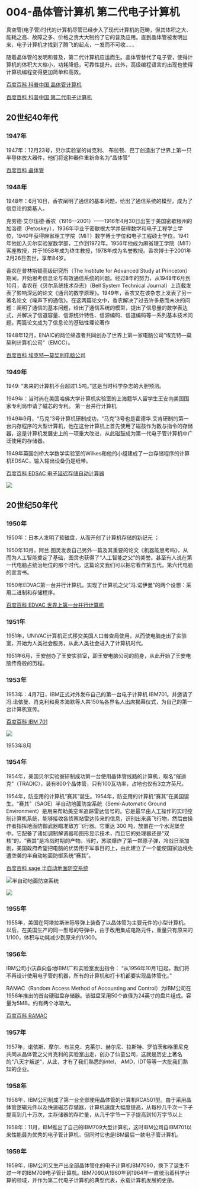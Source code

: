 # 004-晶体管计算机 第二代电子计算机

真空管(电子管)时代的计算机尽管已经步入了现代计算机的范畴，但其体积之大、能耗之高、故障之多、价格之贵大大制约了它的普及应用。直到晶体管被发明出来，电子计算机才找到了腾飞的起点，一发而不可收…… 

随着晶体管的发明和普及，第二代计算机应运而生。晶体管替代了电子管，使得计算机的体积大大缩小，功耗降低，可靠性提升。此外，高级编程语言的出现也使得计算机编程变得更加简单和高效。

[百度百科 科普中国 晶体管计算机](https://baike.baidu.com/item/晶体管计算机/6908630?fromModule=search-result_lemma-recommend)

[百度百科 科普中国 第二代电子计算机](https://baike.baidu.com/item/%E7%AC%AC%E4%BA%8C%E4%BB%A3%E7%94%B5%E5%AD%90%E8%AE%A1%E7%AE%97%E6%9C%BA)

## 20世纪40年代

### 1947年

1947年：12月23号，贝尔实验室的肖克利、 布拉顿、巴丁创造出了世界上第一只半导体放大器件，他们将这种器件重新命名为“晶体管”

[百度百科 晶体管](https://baike.baidu.com/item/晶体管/569042?fr=ge_ala)

### 1948年

1948年：6月10日，香农阐明了通信的基本问题，给出了通信系统的模型，成为了信息论的奠基人。 

克劳德·艾尔伍德·香农（1916—2001）——1916年4月30日出生于美国密歇根州的加洛德（Petoskey），1936年毕业于密歇根大学并获得数学和电子工程学士学位，1940年获得麻省理工学院（MIT）数学博士学位和电子工程硕士学位。1941年他加入贝尔实验室数学部，工作到1972年。1956年他成为麻省理工学院（MIT）客座教授，并于1958年成为终生教授，1978年成为名誉教授。香农博士于2001年2月26日去世，享年84岁。 

香农在普林斯顿高级研究所（The Institute for Advanced Study at Princeton）期间，开始思考信息论与有效通信系统的问题。经过8年的努力，从1948年6月到10月，香农在《贝尔系统技术杂志》（Bell System Technical Journal）上连载发表了影响深远的论文《通讯的数学原理》。1949年，香农又在该杂志上发表了另一著名论文《噪声下的通信》。在这两篇论文中，香农解决了过去许多悬而未决的问题：阐明了通信的基本问题，给出了通信系统的模型，提出了信息量的数学表达式，并解决了信道容量、信源统计特性、信源编码、信道编码等一系列基本技术问题。两篇论文成为了信息论的基础性理论著作

1948年12月，ENAIC的两位缔造者共同创办了世界上第一家电脑公司“埃克特—莫契利计算机公司”（EMCC）。

[百度百科 埃克特—莫契利电脑公司](https://baike.baidu.com/item/埃克特—莫契利电脑公司/10736631?fr=ge_ala)

### 1949年

1949: “未来的计算机不会超过1.5吨。”这是当时科学杂志的大胆预测。

1949年：当时尚在美国哈佛大学计算机实验室的上海籍华人留学生王安向美国国家专利局申请了磁芯的专利。 第一台并行计算机

1949年9月，“马克”3号计算机研制成功，“马克”3号也是霍德华.艾肯研制的第一台内存程序的大型计算机，他在这台计算机上首先使用了磁鼓作为数与指令的存储器，这是计算机发展史上的一项重大改进，从此磁鼓成为第一代电子管计算机中广泛使用的存储器。

1949年英国剑桥大学数学实验室的Wilkes和他的小组建成了一台存储程序的计算机EDSAC，输入输出设备仍是纸带。 

[百度百科 EDSAC 电子延迟存储自动计算器](https://baike.baidu.com/item/EDSAC/7639053?fr=ge_ala)

![](https://bkimg.cdn.bcebos.com/pic/b151f8198618367a284e515b2e738bd4b21ce575?x-bce-process=image/format,f_auto/watermark,image_d2F0ZXIvYmFpa2UyNzI,g_7,xp_5,yp_5,P_20/resize,m_lfit,limit_1,h_1080)

## 20世纪50年代

### 1950年

1950年：日本人发明了软磁盘，从而开创了计算机存储的新纪元 ；

1950年10月，阿兰.图灵发表自己另外一篇及其重要的论文《机器能思考吗》，从而为人工智能奠定了基础，图灵也获得了“人工智能之父”的美誉。甚至有人说在第一代电脑占统治地位的那个时代，这篇论文我们可以把它看作第五代，第六代电脑的宣言书。

1950年EDVAC第一台并行计算机，实现了计算机之父“冯.诺伊曼”的两个设想：采用二进制和存储程序。

[百度百科 EDVAC  世界上第一台并行计算机](https://baike.baidu.com/item/EDVAC/8438215?fr=ge_ala)

### 1951年

1951年，UNIVAC计算机正式移交美国人口普查局使用，从而使电脑走出了实验室，开始为人类社会服务，从此人类社会进入了计算机时代。

1951年6月，王安创办了王安实验室，即王安电脑公司的前身，从此开始了王安电脑传奇般的历程。

### 1953年

1953年：4月7日，IBM正式对外发布自己的第一台电子计算机 IBM701。并邀请了冯.诺依曼、肖克利和奥本海默等人共150名各界名人出席揭幕仪式，为自己的第一台计算机宣传。

[百度百科 IBM 701](https://baike.baidu.com/item/IBM%20701/1750299?fr=ge_ala)

![](https://bkimg.cdn.bcebos.com/pic/03087bf40ad162d995e2e04916dfa9ec8a13cd53?x-bce-process=image/format,f_auto/watermark,image_d2F0ZXIvYmFpa2UyNzI,g_7,xp_5,yp_5,P_20/resize,m_lfit,limit_1,h_1080)

1953年8月


### 1954年

1954年，美国贝尔实验室研制成功第一台使用晶体管线路的计算机，取名“催迪克”（TRADIC），装有800个晶体管，只有100瓦功率，占地也仅有3立方英尺。

1954年，防空用的计算机“赛其”诞生。1954年，防空用的计算机“赛其”在美国诞生。“赛其”（SAGE）半自动地面防空系统（Semi-Automatic Ground Environment）是用来帮助美空军追踪雷达信号的。它是最早由人工操作的实时控制计算机系统，能够接收各侦察站雷达传来的信息，识别出来袭飞行物，然后由操作者指挥地面防御武器瞄准敌方飞行器。它重达 300 吨，放置在一个水泥堡垒中。它配备了诸如调制解调器和图形显示技术，而且它的处理器还是“双核”的。“赛其”是冷战时期的产物。当时，苏联爆炸了第一颗原子弹，冷战日渐加剧，美国政府希望把电脑的优势用于军事目的上，由此建立了一个能使国家边境免遭空袭的半自动地面防御系统“赛其”。 

[百度百科 sage 半自动地面防空系统](https://baike.baidu.com/item/Sage/2877718)

![半自动地面防空系统](https://bkimg.cdn.bcebos.com/pic/18d8bc3eb13533faca76c1d8a8d3fd1f40345b07)

![](https://upload.ikanchai.com/2020/0908/1599563473949.jpg)

### 1955年

1955年，美国在阿塔拉斯洲际导弹上装备了以晶体管为主要元件的小型计算机。以后，在美国生产的同一型号的导弹中，由于改用集成电路元件，重量只有原来的1/100，体积与功耗减少到原来的1/300。

### 1956年

IBM公司小沃森向各地IBMI厂和实验室发出指令： “从1956年10月1日起，我们将不再设计使用电子管的机器，所有的计算机和打卡机都要实现晶体管化。”

RAMAC（Random Access Method of Accounting and Control）为IBM公司在1956年推出的首台硬磁盘存储器。该磁盘采用50个直径为24英寸的盘片组成。容量为5MB，约有两个冰箱大。

[百度百科 RAMAC](https://baike.baidu.com/item/RAMAC?fromModule=lemma_search-box)

### 1957年

1957年，诺依斯、摩尔、布兰克、克莱尔、赫尔尼、拉斯特、罗伯茨和格里尼克共同从晶体管之父肖克利的实验室出走，创办了仙童公司，这就是历史上著名的“八天才叛逆”，从此，才有了我们熟悉的intel， AMD，IDT等等一大批我们熟知的企业。  

### 1958年

1958年，IBM公司制成了第一台全部使用晶体管的计算机RCA501型。由于采用晶体管逻辑元件以及快速磁芯存储器，计算机速度大幅度提高，从每秒几千次一下子提高到几十万次，主存储器的存贮量，从几千字节一下子提高到10万字节以上

1958年：11月，IBM推出了自己的IBM709大型计算机，这时IBM公司自IBM701以来性能最为优秀的电子管计算机，但同时它也是IBM最后一款电子管计算机。 

### 1959年

1959年，IBM公司又生产出全部晶体管化的电子计算机IBM7090，换下了诞生不过一年的IBM709电子管计算机。IBM7090从1960年到1964年一直统治着科学计算的领域，并作为第二代电子计算机的典型代表，永载计算机发展的史册。
